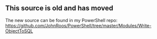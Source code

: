 ## This source is old and has moved
The new source can be found in my PowerShell repo: https://github.com/JohnRoos/PowerShell/tree/master/Modules/Write-ObjectToSQL
